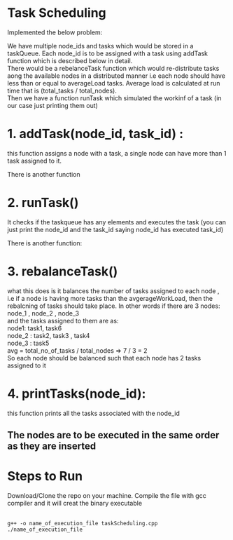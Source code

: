 # Task Scheduling

Implemented the below problem:

We have multiple node_ids and tasks which would be stored in a taskQueue.
Each node_id is to be assigned with a task using addTask function which is described below in detail.<br/>There would be a rebelanceTask function which would re-distribute tasks aong the available nodes in a distributed manner i.e each node should have less than or equal to averageLoad tasks. Average load is calculated at run time that is (total_tasks / total_nodes). <br/>
Then we have a function runTask which simulated the workinf of a task (in our case just printing them out)<br/>
# 1.	addTask(node_id, task_id) :
this function assigns a node with a task, a single node can have more than 1 task assigned to it.

There is another function
# 2.	 runTask()
It checks if the taskqueue has any elements and executes the task (you can just print the node_id and the task_id saying node_id has executed task_id)

There is another function:
# 3.	rebalanceTask()
what this does is it balances the number of tasks assigned to each node , i.e if a node is having more tasks than  the avgerageWorkLoad, then the rebalcning of tasks should take place. In other words if there are 3 nodes:
node_1 , node_2 , node_3 <br/>
and the tasks assigned to them are as: <br/>
node1: task1, task6 <br/>
node_2 : task2, task3 , task4 <br/>
node_3 : task5 <br/>
avg = total_no_of_tasks / total_nodes => 7 / 3 = 2 <br/>
So each node should be balanced such that each node has 2 tasks assigned to it

# 4.	printTasks(node_id):
this function prints all the tasks associated with the node_id

## The nodes are to be executed in the same order as they are inserted
# Steps to Run <br/>

Download/Clone the repo on your machine. Compile the file with gcc compiler and it will creat the binary executable<br/><br/>
```
g++ -o name_of_execution_file taskScheduling.cpp
./name_of_execution_file
```
